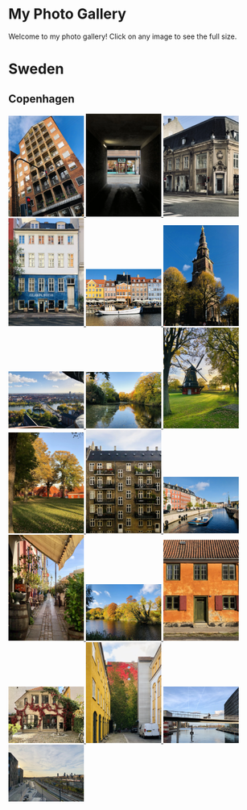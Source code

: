 # My Photo Gallery

Welcome to my photo gallery! Click on any image to see the full size.


<head>
  <meta charset="UTF-8">
  <meta name="viewport" content="width=device-width, initial-scale=1.0">
  <title>Image Gallery</title>
  <link rel="stylesheet" href="https://cdnjs.cloudflare.com/ajax/libs/lightgallery/2.7.1/css/lightgallery.min.css">
  <script src="https://cdnjs.cloudflare.com/ajax/libs/lightgallery/2.7.1/lightgallery.min.js"></script>
</head>
<body>

  <h1>Sweden</h1>

  <h2>Copenhagen</h2>
  <div id="cphgallery">
<a href="photos/copenhagen/cph_1.webp">
  <img src="photos/copenhagen/cph_1.webp" alt="A random building" style="width: 150px;">
</a>
<a href="photos/copenhagen/cph_2.webp">
  <img src="photos/copenhagen/cph_2.webp" alt="Darkness... is the new normal!" style="width: 150px;">
</a>
<a href="photos/copenhagen/cph_3.webp">
  <img src="photos/copenhagen/cph_3.webp" alt="Copenhagen_image_3" style="width: 150px;">
</a>
<a href="photos/copenhagen/cph_4.webp">
  <img src="photos/copenhagen/cph_4.webp" alt="Copenhagen_image_4" style="width: 150px;">
</a>
<a href="photos/copenhagen/cph_5.webp">
  <img src="photos/copenhagen/cph_5.webp" alt="Nyhaven" style="width: 150px;">
</a>
<a href="photos/copenhagen/cph_6.webp">
  <img src="photos/copenhagen/cph_6.webp" alt="Church of Our Savior" style="width: 150px;">
</a>
<a href="photos/copenhagen/cph_7.webp">
  <img src="photos/copenhagen/cph_7.webp" alt="City view from top of Church of Our Savior" style="width: 150px;">
</a>
<a href="photos/copenhagen/cph_8.webp">
  <img src="photos/copenhagen/cph_8.webp" alt="Copenhagen_image_8" style="width: 150px;">
</a>
<a href="photos/copenhagen/cph_9.webp">
  <img src="photos/copenhagen/cph_9.webp" alt="Copenhagen_image_9" style="width: 150px;">
</a>
<a href="photos/copenhagen/cph_10.webp">
  <img src="photos/copenhagen/cph_10.webp" alt="Copenhagen_image_10" style="width: 150px;">
</a>
<a href="photos/copenhagen/cph_11.webp">
  <img src="photos/copenhagen/cph_11.webp" alt="Copenhagen_image_11" style="width: 150px;">
</a>
<a href="photos/copenhagen/cph_12.webp">
  <img src="photos/copenhagen/cph_12.webp" alt="Copenhagen_image_12" style="width: 150px;">
</a>
<a href="photos/copenhagen/cph_13.webp">
  <img src="photos/copenhagen/cph_13.webp" alt="Copenhagen_image_13" style="width: 150px;">
</a>
<a href="photos/copenhagen/cph_14.webp">
  <img src="photos/copenhagen/cph_14.webp" alt="Copenhagen_image_14" style="width: 150px;">
</a>
<a href="photos/copenhagen/cph_15.webp">
  <img src="photos/copenhagen/cph_15.webp" alt="Copenhagen_image_15" style="width: 150px;">
</a>
<a href="photos/copenhagen/cph_16.webp">
  <img src="photos/copenhagen/cph_16.webp" alt="Copenhagen_image_16" style="width: 150px;">
</a>
<a href="photos/copenhagen/cph_17.webp">
  <img src="photos/copenhagen/cph_17.webp" alt="Copenhagen_image_17" style="width: 150px;">
</a>
<a href="photos/copenhagen/cph_18.webp">
  <img src="photos/copenhagen/cph_18.webp" alt="Copenhagen_image_18" style="width: 150px;">
</a>
<a href="photos/copenhagen/cph_19.webp">
  <img src="photos/copenhagen/cph_19.webp" alt="Copenhagen_image_19" style="width: 150px;">
</a>
  </div>
  
  <style>
  img {
pointer-events: none;
  }
 </style>
  
  <script>
    lightGallery(document.getElementById('cphgallery'), {
       
      download: false 
        });
  </script>
</body>
